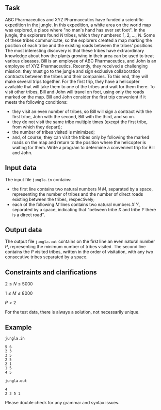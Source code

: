 ## Task

ABC Pharmaceutics and XYZ Pharmaceutics have funded a scientific expedition in the jungle. In this expedition, a white area on the world map was explored, a place where "no man's hand has ever set foot". In the jungle, the explorers found $N$ tribes, which they numbered 1, 2, $\dots$, $N$. Some of these tribes communicate, so the explorers created a map marking the position of each tribe and the existing roads between the tribes' positions. The most interesting discovery is that these tribes have extraordinary knowledge about how the plants growing in their area can be used to treat various diseases. Bill is an employee of ABC Pharmaceutics, and John is an employee of XYZ Pharmaceutics. Recently, they received a challenging mission: they must go to the jungle and sign exclusive collaboration contracts between the tribes and their companies. To this end, they will make several trips together. For the first trip, they have a helicopter available that will take them to one of the tribes and wait for them there. To visit other tribes, Bill and John will travel on foot, using only the roads marked on the map. Bill and John consider the first trip convenient if it meets the following conditions:
- they visit an even number of tribes, so Bill will sign a contract with the first tribe, John with the second, Bill with the third, and so on.
- they do not visit the same tribe multiple times (except the first tribe, from which they depart);
- the number of tribes visited is minimized;
- and, of course, they can visit the tribes only by following the marked roads on the map and return to the position where the helicopter is waiting for them. Write a program to determine a convenient trip for Bill and John.

## Input data

The input file `jungla.in` contains:
- the first line contains two natural numbers $N$ $M$, separated by a space, representing the number of tribes and the number of direct roads existing between the tribes, respectively;
- each of the following $M$ lines contains two natural numbers $X$ $Y$, separated by a space, indicating that "between tribe $X$ and tribe $Y$ there is a direct road".

## Output data

The output file `jungla.out` contains on the first line an even natural number $P$, representing the minimum number of tribes visited. The second line contains the $P$ visited tribes, written in the order of visitation, with any two consecutive tribes separated by a space.

## Constraints and clarifications

$2 \leq N \leq 5000$

$1 \leq M \leq 8000$

$P > 2$

For the test data, there is always a solution, not necessarily unique.

## Example

`jungla.in`
```
5 6 
2 3 
3 5 
2 5 
2 1 
1 5 
4 5 
```
`jungla.out`
```
4 
2 3 5 1 
```

Please double check for any grammar and syntax issues.